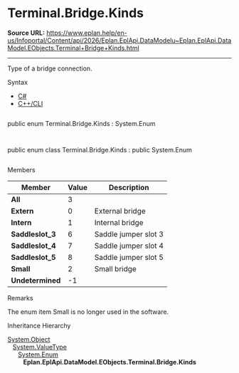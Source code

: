 # Terminal.Bridge.Kinds

**Source URL:** https://www.eplan.help/en-us/Infoportal/Content/api/2026/Eplan.EplApi.DataModelu~Eplan.EplApi.DataModel.EObjects.Terminal+Bridge+Kinds.html

---

Type of a bridge connection.

Syntax

- [C#](#i-syntax-CS)
- [C++/CLI](#i-syntax-CPP2005)

```
```
public enum Terminal.Bridge.Kinds : System.Enum
```
```

```
```
public enum class Terminal.Bridge.Kinds : public System.Enum
```
```

Members

| Member | Value | Description |
| --- | --- | --- |
| **All** | 3 |  |
| **Extern** | 0 | External bridge |
| **Intern** | 1 | Internal bridge |
| **Saddleslot\_3** | 6 | Saddle jumper slot 3 |
| **Saddleslot\_4** | 7 | Saddle jumper slot 4 |
| **Saddleslot\_5** | 8 | Saddle jumper slot 5 |
| **Small** | 2 | Small bridge |
| **Undetermined** | -1 |  |

Remarks

The enum item Small is no longer used in the software.

Inheritance Hierarchy

[System.Object](#)  
   [System.ValueType](#)  
      [System.Enum](#)  
         **Eplan.EplApi.DataModel.EObjects.Terminal.Bridge.Kinds**
